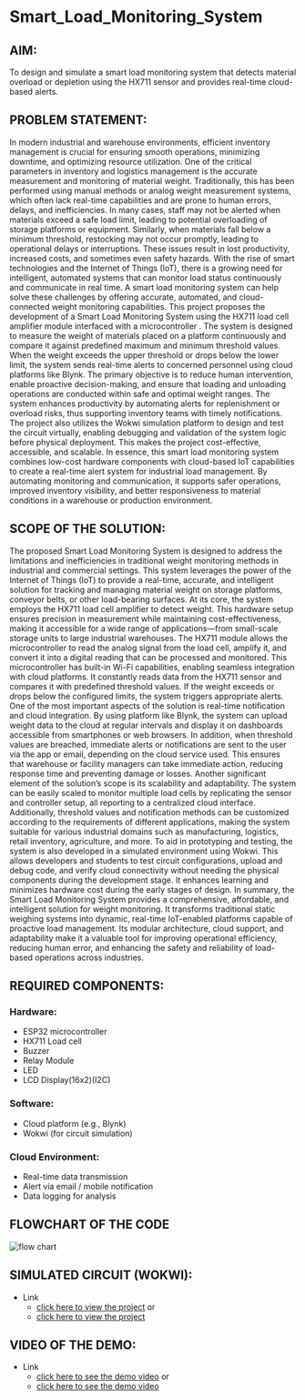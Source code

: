 # Smart_Load_Monitoring_System
## AIM:
To design and simulate a smart load monitoring system that detects material overload or depletion using the HX711 sensor and provides real-time cloud-based alerts.
## PROBLEM STATEMENT:
In modern industrial and warehouse environments, efficient inventory management is crucial for ensuring smooth operations, minimizing downtime, and optimizing resource utilization. One of the critical parameters in inventory and logistics management is the accurate measurement and monitoring of material weight. Traditionally, this has been performed using manual methods or analog weight measurement systems, which often lack real-time capabilities and are prone to human errors, delays, and inefficiencies.
In many cases, staff may not be alerted when materials exceed a safe load limit, leading to potential overloading of storage platforms or equipment. Similarly, when materials fall below a minimum threshold, restocking may not occur promptly, leading to operational delays or interruptions. These issues result in lost productivity, increased costs, and sometimes even safety hazards.
With the rise of smart technologies and the Internet of Things (IoT), there is a growing need for intelligent, automated systems that can monitor load status continuously and communicate in real time. A smart load monitoring system can help solve these challenges by offering accurate, automated, and cloud-connected weight monitoring capabilities.
This project proposes the development of a Smart Load Monitoring System using the HX711 load cell amplifier module interfaced with a microcontroller . The system is designed to measure the weight of materials placed on a platform continuously and compare it against predefined maximum and minimum threshold values. When the weight exceeds the upper threshold or drops below the lower limit, the system sends real-time alerts to concerned personnel using cloud platforms like Blynk.
The primary objective is to reduce human intervention, enable proactive decision-making, and ensure that loading and unloading operations are conducted within safe and optimal weight ranges. The system enhances productivity by automating alerts for replenishment or overload risks, thus supporting inventory teams with timely notifications.
The project also utilizes the Wokwi simulation platform to design and test the circuit virtually, enabling debugging and validation of the system logic before physical deployment. This makes the project cost-effective, accessible, and scalable.
In essence, this smart load monitoring system combines low-cost hardware components with cloud-based IoT capabilities to create a real-time alert system for industrial load management. By automating monitoring and communication, it supports safer operations, improved inventory visibility, and better responsiveness to material conditions in a warehouse or production environment.
## SCOPE OF THE SOLUTION:
The proposed Smart Load Monitoring System is designed to address the limitations and inefficiencies in traditional weight monitoring methods in industrial and commercial settings. This system leverages the power of the Internet of Things (IoT) to provide a real-time, accurate, and intelligent solution for tracking and managing material weight on storage platforms, conveyor belts, or other load-bearing surfaces.
At its core, the system employs the HX711 load cell amplifier to detect weight. This hardware setup ensures precision in measurement while maintaining cost-effectiveness, making it accessible for a wide range of applications—from small-scale storage units to large industrial warehouses. The HX711 module allows the microcontroller to read the analog signal from the load cell, amplify it, and convert it into a digital reading that can be processed and monitored.
This microcontroller has built-in Wi-Fi capabilities, enabling seamless integration with cloud platforms. It constantly reads data from the HX711 sensor and compares it with predefined threshold values. If the weight exceeds or drops below the configured limits, the system triggers appropriate alerts.
One of the most important aspects of the solution is real-time notification and cloud integration. By using platform like Blynk, the system can upload weight data to the cloud at regular intervals and display it on dashboards accessible from smartphones or web browsers. In addition, when threshold values are breached, immediate alerts or notifications are sent to the user via the app or email, depending on the cloud service used. This ensures that warehouse or facility managers can take immediate action, reducing response time and preventing damage or losses.
Another significant element of the solution’s scope is its scalability and adaptability. The system can be easily scaled to monitor multiple load cells by replicating the sensor and controller setup, all reporting to a centralized cloud interface. Additionally, threshold values and notification methods can be customized according to the requirements of different applications, making the system suitable for various industrial domains such as manufacturing, logistics, retail inventory, agriculture, and more.
To aid in prototyping and testing, the system is also developed in a simulated environment using Wokwi. This allows developers and students to test circuit configurations, upload and debug code, and verify cloud connectivity without needing the physical components during the development stage. It enhances learning and minimizes hardware cost during the early stages of design.
In summary, the Smart Load Monitoring System provides a comprehensive, affordable, and intelligent solution for weight monitoring. It transforms traditional static weighing systems into dynamic, real-time IoT-enabled platforms capable of proactive load management. Its modular architecture, cloud support, and adaptability make it a valuable tool for improving operational efficiency, reducing human error, and enhancing the safety and reliability of load-based operations across industries.
## REQUIRED COMPONENTS:
### Hardware:
- ESP32 microcontroller                     
- HX711 Load cell
- Buzzer
- Relay Module
- LED
- LCD Display(16x2)(I2C)
### Software:
-	Cloud platform (e.g., Blynk)
-	Wokwi (for circuit simulation)
### Cloud Environment:
-	Real-time data transmission
-	Alert via email / mobile notification
-	Data logging for analysis
## FLOWCHART OF THE CODE
![flow chart](https://github.com/user-attachments/assets/73718bde-a8e3-41a4-aa40-0667f4ad9884)
## SIMULATED CIRCUIT (WOKWI): 
- Link
   - [click here to view the project](https://wokwi.com/projects/434624373604471809)
     or
   - [click here to view the project](https://wokwi.com/makers/kavinath)
## VIDEO OF THE DEMO:
- Link
   - [click here to see the demo video](https://screenapp.io/app/#/shared/MepISgyW99)
     or
   - [click here to see the demo video](https://www.veed.io/view/79c6e3b0-91c4-485a-a443-594d62f2da52?panel=share)
 


